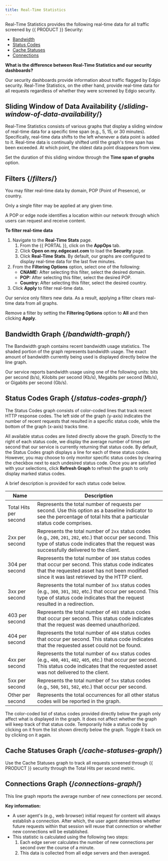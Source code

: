 ```yaml
---
title: Real-Time Statistics
---
```


Real-Time Statistics provides the following real-time data for all traffic screened by {{ PRODUCT }} Security:

-   [Bandwidth](#bandwidth-graph)
-   [Status Codes](#status-codes-graph)
-   [Cache Statuses](#cache-statuses-graph)
-   [Connections](#connections-graph)

**What is the difference between Real-Time Statistics and our security dashboards?**

Our security dashboards provide information about traffic flagged by Edgio security. Real-Time Statistics, on the other hand, provide real-time data for all requests regardless of whether they were screened by Edgio security.

## Sliding Window of Data Availability {/*sliding-window-of-data-availability*/}

Real-Time Statistics consists of various graphs that display a sliding window of real-time data for a specific time span (e.g., 5, 15, or 30 minutes). Specifically, real-time data shifts to the left whenever a data point is added to it. Real-time data is continually shifted until the graph's time span has been exceeded. At which point, the oldest data point disappears from view.

Set the duration of this sliding window through the **Time
span of graphs** option.

## Filters {/*filters*/}

You may filter real-time data by domain, POP (Point of Presence), or country.

<Callout type="info">

  Only a single filter may be applied at any given time.

</Callout>

<Callout type="info">

  A POP or edge node identifies a location within our network through which users can request and receive content.

</Callout>

**To filter real-time data**

1.  Navigate to the **Real-Time Stats** page.
    1.  From the {{ PORTAL }}, click on the **AppOps** tab.
    2.  Click **Open on my.edgecast.com** to load the **Security** page.
    3.  Click **Real-Time Stats**. By default, our graphs are configured to display real-time data for the last five minutes.
2.  From the **Filtering Options** option, select one of the following:
    -   **CNAME:** After selecting this filter, select the desired domain.
    -   **POP:** After selecting this filter, select the desired POP.
    -   **Country:** After selecting this filter, select the desired country.
3.  Click **Apply** to filter real-time data. 

<Callout type="info">

  Our service only filters new data. As a result, applying a filter clears real-time data from all graphs.

</Callout>

<Callout type="info">

  Remove a filter by setting the **Filtering Options** option to **All** and then clicking **Apply**.

</Callout>

## Bandwidth Graph {/*bandwidth-graph*/}

The Bandwidth graph contains recent bandwidth usage statistics. The shaded portion of the graph
represents bandwidth usage. The exact amount of bandwidth currently being
used is displayed directly below the line graph.

Our service reports bandwidth usage using one of the following units: bits per second (b/s), Kilobits per second (Kb/s), Megabits per second
(Mb/s), or Gigabits per second (Gb/s).

## Status Codes Graph {/*status-codes-graph*/}

The Status Codes graph consists of color-coded lines that track recent HTTP response codes.
The left side of the graph (y-axis) indicates the number of recent requests that resulted in a specific status code, while the bottom of the graph (x-axis) tracks time.

All available status codes are listed directly above the graph. Directly to the right of each status code, we display the average number of times per second that our service is currently returning that status code.
By default, the Status Codes graph displays a line for each of these status codes. However, you may choose to only monitor specific status codes by clearing the checkbox next to each undesired status code. Once you are satisfied with your selections, click **Refresh
Graph** to refresh the graph to only display marked status codes.

A brief description is provided for each status code below.

| Name                  | Description                                                                                                                                                                                                                                                                                                                                                |
|-----------------------|------------------------------------------------------------------------------------------------------------------------------------------------------------------------------------------------------------------------------------------------------------------------------------------------------------------------------------------------------------|
| Total Hits per second | Represents the total number of requests per second. Use this option as a baseline indicator to see the percentage of total hits that a particular status code comprises.                                                                                                                   |
| 2xx per second        | Represents the total number of `2xx` status codes (e.g., `200`, `201`, `202`, etc.) that occur per second. This type of status code indicates that the request was successfully delivered to the client.                               |
| 304 per second        | Represents the total number of `304` status codes that occur per second. This status code indicates that the requested asset has not been modified since it was last retrieved by the HTTP client.                                                                            |
| 3xx per second        | Represents the total number of `3xx` status codes (e.g., `300`, `301`, `302`, etc.) that occur per second. This type of status code indicates that the request resulted in a redirection.                                              |
| 403 per second        | Represents the total number of `403` status codes that occur per second. This status code indicates that the request was deemed unauthorized. |
| 404 per second        | Represents the total number of `404` status codes that occur per second. This status code indicates that the requested asset could not be found.                                                                                                                              |
| 4xx per second        | Represents the total number of `4xx` status codes (e.g., `400`, `401`, `402`, `405`, etc.) that occur per second. This status code indicates that the requested asset was not delivered to the client.                    |
| 5xx per second        | Represents the total number of `5xx` status codes (e.g., `500`, `501`, `502`, etc.) that occur per second.                                                                                                                             |
| Other per second      | Represents the total occurrences for all other status codes will be reported in the graph.                                                                                                                                                                                                                                                         |
<Callout type="info">

  The color-coded list of status codes provided directly below the graph only affect what is
displayed in the graph. It does not affect whether the graph will keep
track of that status code. Temporarily hide a status code by clicking on it from the list shown directly below the graph. Toggle it back on by clicking on it again.

</Callout>

## Cache Statuses Graph {/*cache-statuses-graph*/}

Use the Cache Statuses graph to track all requests screened through {{ PRODUCT }} security through the Total Hits per second metric.

## Connections Graph {/*connections-graph*/}

This line graph reports the average number of new connections per second.

**Key information:**
-   A user agent's (e.g., web browser) initial request for content will
    always establish a connection. After which, the user agent
    determines whether future requests within that session will reuse
    that connection or whether new connections will be established.
-   This statistic is calculated using the following two steps:
    1.  Each edge server calculates the number of new connections per
        second over the course of a minute.
    2.  This data is collected from all edge servers and then averaged.
